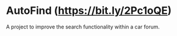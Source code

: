# AutoFind (https://bit.ly/2Pc1oQE)	 




A project to improve the search functionality within a car forum.
